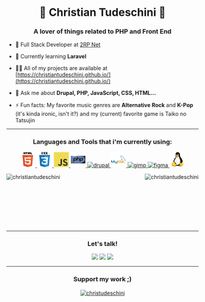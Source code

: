 <h1 align="center">🌟 Christian Tudeschini 🌟</h1>
<h3 align="center">A lover of things related to PHP and Front End</h3>

<!-- <p><img align="right" src="https://miro.medium.com/max/1360/1*IRGHmiGsa16stedQvIaZfw.gif" width="380" /></p> -->

- 💼 Full Stack Developer at [2RP Net](https://www.2rpnet.com.br/en)

- 🌱 Currently learning **Laravel**

- 👨‍💻 All of my projects are available at
[https://christiantudeschini.github.io/](https://christiantudeschini.github.io/)

- 💬 Ask me about **Drupal, PHP, JavaScript, CSS, HTML...**

- ⚡ Fun facts: My favorite music genres are **Alternative Rock** and **K-Pop** (it's kinda ironic, isn't it?) and my (current) favorite game is Taiko no Tatsujin

---

<h3 align="center">Languages and Tools that i'm currently using:</h3>
<p align="center"> 
<a
    href="https://www.w3.org/html/" target="_blank" rel="noreferrer"> <img
      src="https://raw.githubusercontent.com/devicons/devicon/master/icons/html5/html5-original-wordmark.svg"
      alt="html5" width="40" height="40" /> </a>
<a href="https://www.w3schools.com/css/" target="_blank" rel="noreferrer"> <img
      src="https://raw.githubusercontent.com/devicons/devicon/master/icons/css3/css3-original-wordmark.svg" alt="css3"
      width="40" height="40" /> </a> <a href="https://developer.mozilla.org/en-US/docs/Web/JavaScript" target="_blank"
    rel="noreferrer"> <img
      src="https://raw.githubusercontent.com/devicons/devicon/master/icons/javascript/javascript-original.svg"
      alt="javascript" width="40" height="40" /> </a> <a href="https://www.php.net" target="_blank" rel="noreferrer"> <img
      src="https://raw.githubusercontent.com/devicons/devicon/master/icons/php/php-original.svg" alt="php" width="40"
      height="40" /> </a> <a href="https://drupal.com" target="_blank" rel="noreferrer"> <img
      src="https://www.vectorlogo.zone/logos/drupal/drupal-icon.svg" alt="drupal" width="40" height="40" /> </a> 
      <a href="https://www.mysql.com/" target="_blank" rel="noreferrer"> <img
      src="https://raw.githubusercontent.com/devicons/devicon/master/icons/mysql/mysql-original-wordmark.svg"
      alt="mysql" width="40" height="40" /> </a> <a href="https://www.gimp.org/" target="_blank"
    rel="noreferrer"> <img
      src="https://www.vectorlogo.zone/logos/gimp/gimp-icon.svg" alt="gimp"
      width="40" height="40" /> </a> <a href="https://www.figma.com/" target="_blank" rel="noreferrer"> <img
      src="https://www.vectorlogo.zone/logos/figma/figma-icon.svg" alt="figma" width="40" height="40" /> </a> <a href="https://www.linux.org/" target="_blank" rel="noreferrer">
    <img src="https://raw.githubusercontent.com/devicons/devicon/master/icons/linux/linux-original.svg" alt="linux"
      width="40" height="40" /> </a> </p>
      
<img align="right"
    src="https://github-readme-stats.vercel.app/api/top-langs?username=christiantudeschini&show_icons=true&locale=en&layout=compact"
    alt="christiantudeschini" />
    
<img align="left"
    src="https://github-readme-stats.vercel.app/api?username=christiantudeschini&show_icons=true&locale=en"
    alt="christiantudeschini" width="50%" />
    
</br></br></br></br></br></br></br></br>

---

<h3 align="center">Let's talk!</h3>

<div align="center">
  <a href="https://instagram.com/christiantudeschini" target="_blank"><img src="https://img.shields.io/badge/-Instagram-%23E4405F?style=for-the-badge&logo=instagram&logoColor=white" target="_blank"></a>
  <a href = "mailto:christiantudeschini@gmail.com"><img src="https://img.shields.io/badge/-Gmail-%23333?style=for-the-badge&logo=gmail&logoColor=white" target="_blank"></a>
  <a href="https://www.linkedin.com/in/christiantudeschini/" target="_blank"><img src="https://img.shields.io/badge/-LinkedIn-%230077B5?style=for-the-badge&logo=linkedin&logoColor=white" target="_blank"></a>
 </div>

---

<h3 align="center">Support my work ;)</h3>
<p align="center"><a href="https://www.buymeacoffee.com/christudeschini"> <img align="center"
      src="https://cdn.buymeacoffee.com/buttons/v2/default-yellow.png" width="25%"
      alt="christudeschini" /></a></p><br><br>
